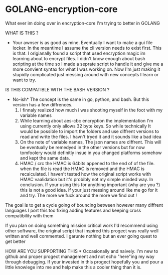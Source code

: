 # GOLANG-encryption-core
What ever im doing over in encryption-core I'm trying to better in GOLANG

WHAT IS THIS ?
* Your awnser is as good as mine. Eventually I want to make a gui file locker. In the meantime I assume the cli version needs to exist first.
  This is that. I origianally found a script that used encryption magic im learning about to encrypt files. I didn't know enough about bash
   scripting at the time so I made a seprate script to handle it and give me a more convient syntax for what I was working on. Now I'm just making it          stupidly complicated just messing around with new concepts I learn or want to try.

IS THIS COMPATIBLE WITH THE BASH VERSION ?
* No-ish* The concept is the same in go, python, and bash. But this version has a few diffrences.
  1. I finnaly realized how much i was shooting myself in the foot with my variable names
  2. While learning about aes-cbc encryption the implementation I'm using currently only
    allows 32 byte keys. So while technically It would be possible to import the folders and 
    use diffrent versions to read and write the files. I havn't tryed it and it sounds like a bad idea
  3. On the note of variable names, The json names are diffrent. This will be eventually be remedyed in 
     the other versions but for now tomfoolery would definitly insue in you changed platforms somehow and 
     kept the same data.
  4. HMAC / crc the HMAC is 64bits appened to the end of of the file. when the file is read the HMAC is 
     removed and the HMAC is recalculated. I haven't tested how the original script works with HMAC vaalidation
     but it's probibly not my simple minded way.
  In conclusion. If your using this for anything important (why are you ?) this is not a good idea. if your just
     messing around like me go for it and try. The more we fuck around the more we find out !

The goal is to get a cycle going of bouncing between however many diffrent languages I port this too fixing adding features
     and keeping cross compatibility with them
  
 If you plan on doing something mission critical work I'd recommend using other software, the original script that inspired      this progect was really well written and well commented. I garunte nothing but an ever going quest to get better
 
HOW ARE YOU SUPPORTING THIS
      * Occasionally and naively. I'm new to github and proper progect management and not echo "here"ing my way through           debugging. If your invested in this progect hopefully you and pour a little knowlege into me and help make this a           cooler thing than it is.
